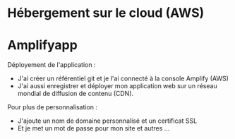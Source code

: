  
# Hébergement sur le cloud (AWS)
# Amplifyapp 

Déployement de l'application :

- J'ai créer un référentiel git et je l'ai connecté à la console Amplify (AWS)
- J'ai aussi enregistrer et déployer mon application web sur un réseau mondial de diffusion de contenu (CDN).

Pour plus de personnalisation :

- J'ajoute un nom de domaine personnalisé  et un certificat SSL
- Et je met un mot de passe pour mon site et autres ...
